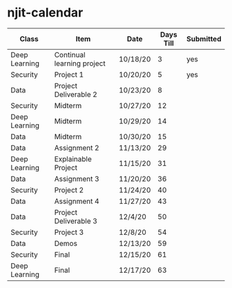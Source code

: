 # njit-calendar


| Class         | Item                       | Date     | Days Till | Submitted |
| ------------- | -------------------------- | -------- | --------- | --------- |
| Deep Learning | Continual learning project | 10/18/20 | 3         | yes       |
| Security      | Project 1                  | 10/20/20 | 5         | yes       |
| Data          | Project Deliverable 2      | 10/23/20 | 8         |           |
| Security      | Midterm                    | 10/27/20 | 12        |           |
| Deep Learning | Midterm                    | 10/29/20 | 14        |           |
| Data          | Midterm                    | 10/30/20 | 15        |           |
| Data          | Assignment 2               | 11/13/20 | 29        |           |
| Deep Learning | Explainable Project        | 11/15/20 | 31        |           |
| Data          | Assignment 3               | 11/20/20 | 36        |           |
| Security      | Project 2                  | 11/24/20 | 40        |           |
| Data          | Assignment 4               | 11/27/20 | 43        |           |
| Data          | Project Deliverable 3      | 12/4/20  | 50        |           |
| Security      | Project 3                  | 12/8/20  | 54        |           |
| Data          | Demos                      | 12/13/20 | 59        |           |
| Security      | Final                      | 12/15/20 | 61        |           |
| Deep Learning | Final                      | 12/17/20 | 63        |           |
